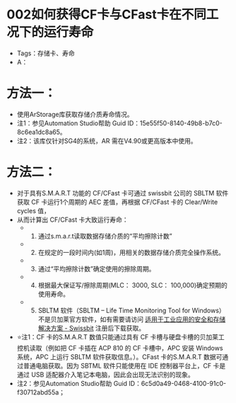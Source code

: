 # 002如何获得CF卡与CFast卡在不同工况下的运行寿命

- Tags：存储卡、寿命
- A：

# 方法一：

- 使用ArStorage库获取存储介质寿命情况。
- 注1：参见Automation Studio帮助 Guid ID：15e55f50-8140-49b8-b7c0-8c6ea1dc8a65。
- 注2：该库仅针对SG4的系统，AR 需在V4.90或更高版本中使用。

# 方法二：

- 对于具有S.M.A.R.T 功能的 CF/CFast 卡可通过 swissbit 公司的 SBLTM 软件获取 CF 卡运行1个周期的 AEC 差值，再根据 CF/CFast 卡的 Clear/Write cycles 值，
- 从而计算出 CF/CFast 卡大致运行寿命：
    - 1)	通过s.m.a.r.t读取数据存储介质的“平均擦除计数”
    - 2)	在规定的一段时间内(如1周)，用相关的数据存储介质完全操作系统。
    - 3)	通过“平均擦除计数”确定使用的擦除周期。
    - 4)	根据最大保证写/擦除周期(MLC： 3000, SLC： 100,000)确定预期的使用寿命。
    - 5)	SBLTM 软件（SBLTM – Life Time Monitoring Tool for Windows）不是贝加莱官方软件，如有需要请访问 [适用于工业应用的安全和存储解决方案 - Swissbit](https://www.swissbit.com/zh/) 注册后下载获取。
- ⭐注1：CF 卡的S.M.A.R.T 数值只能通过具有 CF 卡槽与硬盘卡槽的贝加莱工控机读取（例如把 CF 卡插在 ACP 810 的 CF 卡槽中，APC 安装 Windows 系统，APC 上运行 SBLTM 软件获取信息。）。CFast 卡的S.M.A.R.T 数据可通过普通电脑获取。因为 SBTML 软件只能使用在 IDE 控制器平台上，CF 卡是通过 USB 适配器介入笔记本电脑，因此会出现无法识别的现象。
- 注2：参见Automation Studio帮助 Guid ID：6c5d0a49-0468-4100-91c0-f30712abd55a；
